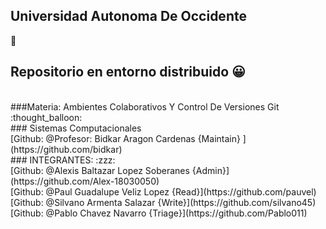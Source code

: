  ## Universidad Autonoma De Occidente
 :ghost:
## Repositorio en entorno distribuido :grinning:
<br>
###Materia: Ambientes Colaborativos Y Control De Versiones Git :thought_balloon:

<br>
### Sistemas Computacionales
<br>
[Github:  @Profesor: Bidkar Aragon Cardenas {Maintain} ](https://github.com/bidkar)
<br>
### INTEGRANTES: :zzz:
<br>
[Github: @Alexis Baltazar Lopez Soberanes {Admin}](https://github.com/Alex-18030050)
<br>
[Github:  @Paul Guadalupe Veliz Lopez {Read}](https://github.com/pauvel)
<br>
[Github:  @Silvano Armenta Salazar {Write}](https://github.com/silvano45)
<br>
[Github:  @Pablo Chavez Navarro {Triage}](https://github.com/Pablo011)